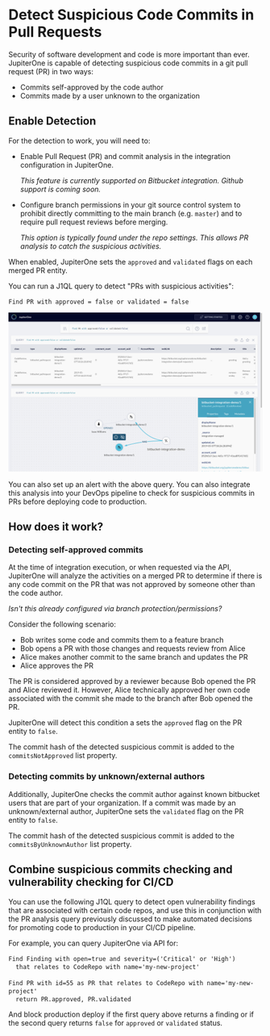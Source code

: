 # Detect Suspicious Code Commits in Pull Requests

Security of software development and code is more important than ever.
JupiterOne is capable of detecting suspicious code commits in a git pull request
(PR) in two ways:

- Commits self-approved by the code author
- Commits made by a user unknown to the organization

## Enable Detection

For the detection to work, you will need to:

- Enable Pull Request (PR) and commit analysis in the integration configuration
  in JupiterOne.

  _This feature is currently supported on Bitbucket integration. Github support
  is coming soon._

- Configure branch permissions in your git source control system to prohibit
  directly committing to the main branch (e.g. `master`) and to require pull
  request reviews before merging.

  _This option is typically found under the repo settings. This allows PR
  analysis to catch the suspicious activities._

When enabled, JupiterOne sets the `approved` and `validated` flags on each
merged PR entity.

You can run a J1QL query to detect "PRs with suspicious activities":

```j1ql
Find PR with approved = false or validated = false
```

![](../assets/graphs/suspicious-pullrequests.png)

You can also set up an alert with the above query. You can also integrate this
analysis into your DevOps pipeline to check for suspicious commits in PRs before
deploying code to production.

## How does it work?

### Detecting self-approved commits

At the time of integration execution, or when requested via the API, JupiterOne
will analyze the activities on a merged PR to determine if there is any code
commit on the PR that was not approved by someone other than the code author.

_Isn't this already configured via branch protection/permissions?_

Consider the following scenario:

- Bob writes some code and commits them to a feature branch
- Bob opens a PR with those changes and requests review from Alice
- Alice makes another commit to the same branch and updates the PR
- Alice approves the PR

The PR is considered approved by a reviewer because Bob opened the PR and Alice
reviewed it. However, Alice technically approved her own code associated with
the commit she made to the branch after Bob opened the PR.

JupiterOne will detect this condition a sets the `approved` flag on the PR
entity to `false`.

The commit hash of the detected suspicious commit is added to the
`commitsNotApproved` list property.

### Detecting commits by unknown/external authors

Additionally, JupiterOne checks the commit author against known bitbucket users
that are part of your organization. If a commit was made by an unknown/external
author, JupiterOne sets the `validated` flag on the PR entity to `false`.

The commit hash of the detected suspicious commit is added to the
`commitsByUnknownAuthor` list property.

## Combine suspicious commits checking and vulnerability checking for CI/CD

You can use the following J1QL query to detect open vulnerability findings that
are associated with certain code repos, and use this in conjunction with the
PR analysis query previously discussed to make automated decisions for promoting
code to production in your CI/CD pipeline.

For example, you can query JupiterOne via API for:

```j1ql
Find Finding with open=true and severity=('Critical' or 'High')
  that relates to CodeRepo with name='my-new-project'

Find PR with id=55 as PR that relates to CodeRepo with name='my-new-project'
  return PR.approved, PR.validated
```

And block production deploy if the first query above returns a finding or if
the second query returns `false` for `approved` or `validated` status.